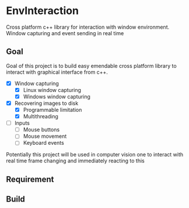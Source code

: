 # EnvInteraction
Cross platform c++ library for interaction with window environment. Window capturing and event sending in real time

## Goal
Goal of this project is to build easy emendable cross platform library to interact with graphical interface from c++.

 - [x] Window capturing
    - [x] Linux window capturing
    - [x] Windows window capturing
 - [x] Recovering images to disk
    - [x] Programmable limitation
    - [x] Multithreading
 - [ ] Inputs
    - [ ] Mouse buttons
    - [ ] Mouse movement
    - [ ] Keyboard events

Potentially this project will be used in computer vision one to interact with real time frame changing and immediately reacting to this

## Requirement

## Build
